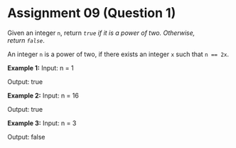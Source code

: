 # Assignment 09 (Question 1)

Given an integer `n`, return *`true` if it is a power of two. Otherwise, return `false`*.

An integer `n` is a power of two, if there exists an integer `x` such that `n == 2x`.

**Example 1:**
Input: n = 1

Output: true

**Example 2:**
Input: n = 16

Output: true

**Example 3:**
Input: n = 3

Output: false
